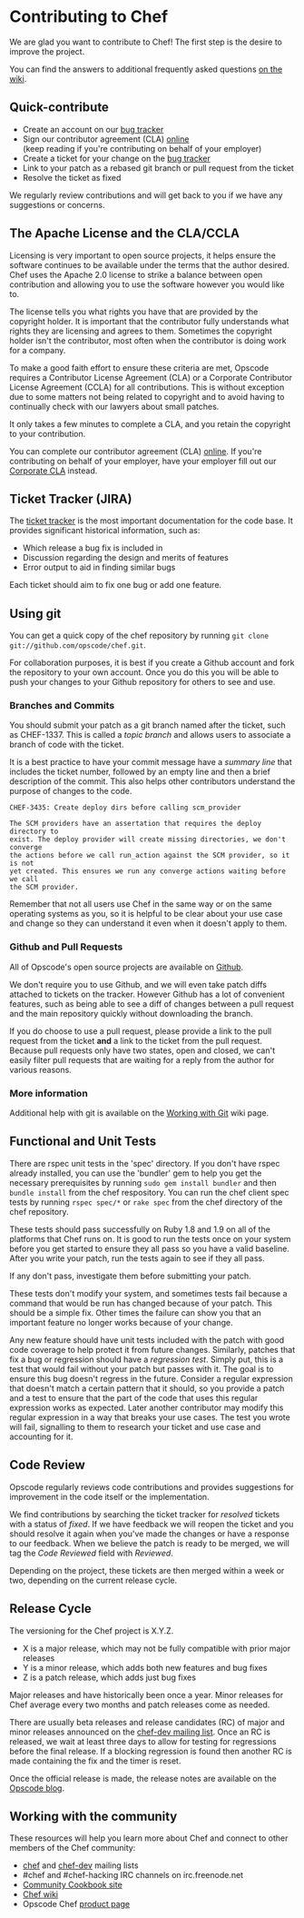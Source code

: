 # Contributing to Chef

We are glad you want to contribute to Chef! The first step is the desire to improve the project.

You can find the answers to additional frequently asked questions [on the wiki](http://wiki.opscode.com/display/chef/How+to+Contribute).

## Quick-contribute

*   Create an account on our [bug tracker](http://tickets.opscode.com)
*   Sign our contributor agreement (CLA) [
online](https://secure.echosign.com/public/hostedForm?formid=PJIF5694K6L)  
    (keep reading if you're contributing on behalf of your employer)
* Create a ticket for your change on the [bug tracker](http://tickets.opscode.com)
* Link to your patch as a rebased git branch or pull request from the ticket
* Resolve the ticket as fixed

We regularly review contributions and will get back to you if we have any suggestions or concerns.

## The Apache License and the CLA/CCLA

Licensing is very important to open source projects, it helps ensure the software continues to be available under the terms that the author desired.
Chef uses the Apache 2.0 license to strike a balance between open contribution and allowing you to use the software however you would like to. 

The license tells you what rights you have that are provided by the copyright holder. It is important that the contributor fully understands what rights
they are licensing and agrees to them. Sometimes the copyright holder isn't the contributor, most often when the contributor is doing work for a company.

To make a good faith effort to ensure these criteria are met, Opscode requires a Contributor License Agreement (CLA) or a Corporate Contributor License
Agreement (CCLA) for all contributions. This is without exception due to some matters not being related to copyright and to avoid having to continually
check with our lawyers about small patches.

It only takes a few minutes to complete a CLA, and you retain the copyright to your contribution.

You can complete our contributor agreement (CLA) [
online](https://secure.echosign.com/public/hostedForm?formid=PJIF5694K6L).  If you're contributing on behalf of your employer, have
your employer fill out our [Corporate CLA](https://secure.echosign.com/public/hostedForm?formid=PIE6C7AX856) instead.

## Ticket Tracker (JIRA)

The [ticket tracker](http://tickets.opscode.com) is the most important documentation for the code base. It provides significant historical information,
such as:

* Which release a bug fix is included in
* Discussion regarding the design and merits of features
* Error output to aid in finding similar bugs

Each ticket should aim to fix one bug or add one feature. 

## Using git

You can get a quick copy of the chef repository by running `git clone git://github.com/opscode/chef.git`. 

For collaboration purposes, it is best if you create a Github account and fork the repository to your own account. 
Once you do this you will be able to push your changes to your Github repository for others to see and use.

### Branches and Commits

You should submit your patch as a git branch named after the ticket, such as CHEF-1337.
This is called a _topic branch_ and allows users to associate a branch of code with the ticket. 

It is a best practice to have your commit message have a _summary line_ that includes the ticket number,
followed by an empty line and then a brief description of the commit. This also helps other contributors
understand the purpose of changes to the code.

    CHEF-3435: Create deploy dirs before calling scm_provider
        
    The SCM providers have an assertation that requires the deploy directory to
    exist. The deploy provider will create missing directories, we don't converge
    the actions before we call run_action against the SCM provider, so it is not
    yet created. This ensures we run any converge actions waiting before we call
    the SCM provider.

Remember that not all users use Chef in the same way or on the same operating systems as you, so it is
helpful to be clear about your use case and change so they can understand it even when it doesn't apply to them.

### Github and Pull Requests

All of Opscode's open source projects are available on [Github](http://www.github.com/opscode).

We don't require you to use Github, and we will even take patch diffs attached to tickets on the tracker. 
However Github has a lot of convenient features, such as being able to see a diff of changes between a
pull request and the main repository quickly without downloading the branch.

If you do choose to use a pull request, please provide a link to the pull request from the ticket __and__
a link to the ticket from the pull request. Because pull requests only have two states, open and closed,
we can't easily filter pull requests that are waiting for a reply from the author for various reasons.

### More information

Additional help with git is available on the [Working with Git](http://wiki.opscode.com/display/chef/Working+with+Git) wiki page.

## Functional and Unit Tests

There are rspec unit tests in the 'spec' directory. If you don't have rspec already installed, you can use the 'bundler'
gem to help you get the necessary prerequisites by running `sudo gem install bundler` and then `bundle install` from
the chef respository. You can run the chef client spec tests by running `rspec spec/*` or `rake spec` from the chef 
directory of the chef repository.

These tests should pass successfully on Ruby 1.8 and 1.9 on all of the platforms that Chef runs on. It is good to run the tests 
once on your system before you get started to ensure they all pass so you have a valid baseline. After you write your patch,
run the tests again to see if they all pass.

If any don't pass, investigate them before submitting your patch. 

These tests don't modify your system, and sometimes tests fail because a command that would be run has changed because of your
patch. This should be a simple fix. Other times the failure can show you that an important feature no longer works because of
your change.

Any new feature should have unit tests included with the patch with good code coverage to help protect it from future changes.
Similarly, patches that fix a bug or regression should have a _regression test_. Simply put, this is a test that would fail
without your patch but passes with it. The goal is to ensure this bug doesn't regress in the future. Consider a regular
expression that doesn't match a certain pattern that it should, so you provide a patch and a test to ensure that the part
of the code that uses this regular expression works as expected. Later another contributor may modify this regular expression
in a way that breaks your use cases. The test you wrote will fail, signalling to them to research your ticket and use case
and accounting for it.

## Code Review

Opscode regularly reviews code contributions and provides suggestions for improvement in the code itself or the implementation.

We find contributions by searching the ticket tracker for _resolved_ tickets with a status of _fixed_. If we have feedback we will
reopen the ticket and you should resolve it again when you've made the changes or have a response to our feedback. When we believe
the patch is ready to be merged, we will tag the _Code Reviewed_ field with _Reviewed_.

Depending on the project, these tickets are then merged within a week or two, depending on the current release cycle.

## Release Cycle

The versioning for the Chef project is X.Y.Z.

* X is a major release, which may not be fully compatible with prior major releases
* Y is a minor release, which adds both new features and bug fixes
* Z is a patch release, which adds just bug fixes

Major releases and have historically been once a year. Minor releases for Chef average every two months and patch releases come as needed.

There are usually beta releases and release candidates (RC) of major and minor releases announced on 
the [chef-dev mailing list](http://lists.opscode.com/sympa/info/chef-dev). Once an RC is released, we wait at least three
days to allow for testing for regressions before the final release. If a blocking regression is found then another RC is made containing
the fix and the timer is reset.

Once the official release is made, the release notes are available on the [Opscode blog](http://www.opscode.com/blog).

## Working with the community

These resources will help you learn more about Chef and connect to other members of the Chef community:

* [chef](http://lists.opscode.com/sympa/info/chef) and [chef-dev](http://lists.opscode.com/sympa/info/chef-dev) mailing lists
* #chef and #chef-hacking IRC channels on irc.freenode.net
* [Community Cookbook site](http://community.opscode.com)
* [Chef wiki](http://wiki.opscode.com/display/chef)
* Opscode Chef [product page](http://www.opscode.com/chef)

